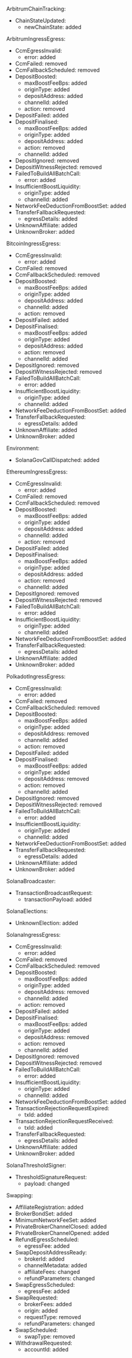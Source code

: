 ArbitrumChainTracking:
  - ChainStateUpdated:
    - newChainState: added

ArbitrumIngressEgress:
  - CcmEgressInvalid:
    - error: added
  - CcmFailed: removed
  - CcmFallbackScheduled: removed
  - DepositBoosted:
    - maxBoostFeeBps: added
    - originType: added
    - depositAddress: added
    - channelId: added
    - action: removed
  - DepositFailed: added
  - DepositFinalised:
    - maxBoostFeeBps: added
    - originType: added
    - depositAddress: added
    - action: removed
    - channelId: added
  - DepositIgnored: removed
  - DepositWitnessRejected: removed
  - FailedToBuildAllBatchCall:
    - error: added
  - InsufficientBoostLiquidity:
    - originType: added
    - channelId: added
  - NetworkFeeDeductionFromBoostSet: added
  - TransferFallbackRequested:
    - egressDetails: added
  - UnknownAffiliate: added
  - UnknownBroker: added

BitcoinIngressEgress:
  - CcmEgressInvalid:
    - error: added
  - CcmFailed: removed
  - CcmFallbackScheduled: removed
  - DepositBoosted:
    - maxBoostFeeBps: added
    - originType: added
    - depositAddress: added
    - channelId: added
    - action: removed
  - DepositFailed: added
  - DepositFinalised:
    - maxBoostFeeBps: added
    - originType: added
    - depositAddress: added
    - action: removed
    - channelId: added
  - DepositIgnored: removed
  - DepositWitnessRejected: removed
  - FailedToBuildAllBatchCall:
    - error: added
  - InsufficientBoostLiquidity:
    - originType: added
    - channelId: added
  - NetworkFeeDeductionFromBoostSet: added
  - TransferFallbackRequested:
    - egressDetails: added
  - UnknownAffiliate: added
  - UnknownBroker: added

Environment:
  - SolanaGovCallDispatched: added

EthereumIngressEgress:
  - CcmEgressInvalid:
    - error: added
  - CcmFailed: removed
  - CcmFallbackScheduled: removed
  - DepositBoosted:
    - maxBoostFeeBps: added
    - originType: added
    - depositAddress: added
    - channelId: added
    - action: removed
  - DepositFailed: added
  - DepositFinalised:
    - maxBoostFeeBps: added
    - originType: added
    - depositAddress: added
    - action: removed
    - channelId: added
  - DepositIgnored: removed
  - DepositWitnessRejected: removed
  - FailedToBuildAllBatchCall:
    - error: added
  - InsufficientBoostLiquidity:
    - originType: added
    - channelId: added
  - NetworkFeeDeductionFromBoostSet: added
  - TransferFallbackRequested:
    - egressDetails: added
  - UnknownAffiliate: added
  - UnknownBroker: added

PolkadotIngressEgress:
  - CcmEgressInvalid:
    - error: added
  - CcmFailed: removed
  - CcmFallbackScheduled: removed
  - DepositBoosted:
    - maxBoostFeeBps: added
    - originType: added
    - depositAddress: removed
    - channelId: added
    - action: removed
  - DepositFailed: added
  - DepositFinalised:
    - maxBoostFeeBps: added
    - originType: added
    - depositAddress: removed
    - action: removed
    - channelId: added
  - DepositIgnored: removed
  - DepositWitnessRejected: removed
  - FailedToBuildAllBatchCall:
    - error: added
  - InsufficientBoostLiquidity:
    - originType: added
    - channelId: added
  - NetworkFeeDeductionFromBoostSet: added
  - TransferFallbackRequested:
    - egressDetails: added
  - UnknownAffiliate: added
  - UnknownBroker: added

SolanaBroadcaster:
  - TransactionBroadcastRequest:
    - transactionPayload: added

SolanaElections:
  - UnknownElection: added

SolanaIngressEgress:
  - CcmEgressInvalid:
    - error: added
  - CcmFailed: removed
  - CcmFallbackScheduled: removed
  - DepositBoosted:
    - maxBoostFeeBps: added
    - originType: added
    - depositAddress: removed
    - channelId: added
    - action: removed
  - DepositFailed: added
  - DepositFinalised:
    - maxBoostFeeBps: added
    - originType: added
    - depositAddress: removed
    - action: removed
    - channelId: added
  - DepositIgnored: removed
  - DepositWitnessRejected: removed
  - FailedToBuildAllBatchCall:
    - error: added
  - InsufficientBoostLiquidity:
    - originType: added
    - channelId: added
  - NetworkFeeDeductionFromBoostSet: added
  - TransactionRejectionRequestExpired:
    - txId: added
  - TransactionRejectionRequestReceived:
    - txId: added
  - TransferFallbackRequested:
    - egressDetails: added
  - UnknownAffiliate: added
  - UnknownBroker: added

SolanaThresholdSigner:
  - ThresholdSignatureRequest:
    - payload: changed

Swapping:
  - AffiliateRegistration: added
  - BrokerBondSet: added
  - MinimumNetworkFeeSet: added
  - PrivateBrokerChannelClosed: added
  - PrivateBrokerChannelOpened: added
  - RefundEgressScheduled:
    - egressFee: added
  - SwapDepositAddressReady:
    - brokerId: added
    - channelMetadata: added
    - affiliateFees: changed
    - refundParameters: changed
  - SwapEgressScheduled:
    - egressFee: added
  - SwapRequested:
    - brokerFees: added
    - origin: added
    - requestType: removed
    - refundParameters: changed
  - SwapScheduled:
    - swapType: removed
  - WithdrawalRequested:
    - accountId: added
